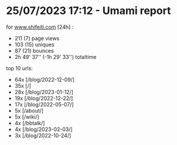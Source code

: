 # 25/07/2023 17:12 - Umami report
for www.shifeiti.com [24h] :

 - 211 (7) page views
 - 103 (15) uniques
 - 87 (21) bounces
 - 2h 49' 37'' (-1h 29' 33'') totaltime


top 10 urls:
 - 64x [/blog/2022-12-09/]
 - 35x [/]
 - 28x [/blog/2023-01-12/]
 - 19x [/blog/2022-12-22/]
 - 17x [/blog/2022-05-07/]
 - 5x [/about/]
 - 5x [/wiki/]
 - 4x [/bbtalk/]
 - 4x [/blog/2023-02-03/]
 - 3x [/blog/2022-10-24/]


